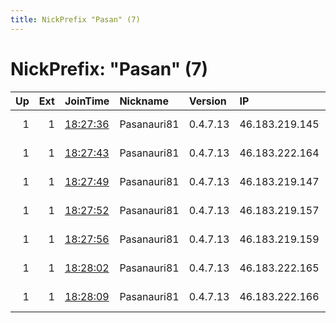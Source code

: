 ```yaml
---
title: NickPrefix "Pasan" (7)
---
```


# NickPrefix: "Pasan" (7)

|   Up |   Ext | JoinTime                                                                                              | Nickname    | Version   | IP             | AS            | CC   |   ORp |   Dirp | OS    | Contact                   |   eFamMembers |
|-----:|------:|:------------------------------------------------------------------------------------------------------|:------------|:----------|:---------------|:--------------|:-----|------:|-------:|:------|:--------------------------|--------------:|
|    1 |     1 | [18:27:36](https://nusenu.github.io/OrNetStats/w/relay/B6E59B52D26C707DDF4D8AE7B50F085BB71E6171.html) | Pasanauri81 | 0.4.7.13  | 46.183.219.145 | DataClub S.A. | lv   |  9001 |      0 | Linux | Pasanauri 10065@proton.me |             7 |
|    1 |     1 | [18:27:43](https://nusenu.github.io/OrNetStats/w/relay/E32AC39B0F1BB2E287DC5CF53B6B51F9061B8DFF.html) | Pasanauri81 | 0.4.7.13  | 46.183.222.164 | DataClub S.A. | lv   |  9001 |      0 | Linux | Pasanauri 10065@proton.me |             7 |
|    1 |     1 | [18:27:49](https://nusenu.github.io/OrNetStats/w/relay/A78A89D5CD557C0B2208B4CE5B1E89C1BBB5EFB2.html) | Pasanauri81 | 0.4.7.13  | 46.183.219.147 | DataClub S.A. | lv   |  9001 |      0 | Linux | Pasanauri 10065@proton.me |             7 |
|    1 |     1 | [18:27:52](https://nusenu.github.io/OrNetStats/w/relay/D43AAF4BF5ECE8591FA76E0F0EB3339BA3D377DB.html) | Pasanauri81 | 0.4.7.13  | 46.183.219.157 | DataClub S.A. | lv   |  9001 |      0 | Linux | Pasanauri 10065@proton.me |             7 |
|    1 |     1 | [18:27:56](https://nusenu.github.io/OrNetStats/w/relay/EA1705715F7F343F4B5778FEDCF5CC8FAE492B42.html) | Pasanauri81 | 0.4.7.13  | 46.183.219.159 | DataClub S.A. | lv   |  9001 |      0 | Linux | Pasanauri 10065@proton.me |             7 |
|    1 |     1 | [18:28:02](https://nusenu.github.io/OrNetStats/w/relay/E9470ECF074CDE614B086BCDA342972AA68F6F3A.html) | Pasanauri81 | 0.4.7.13  | 46.183.222.165 | DataClub S.A. | lv   |  9001 |      0 | Linux | Pasanauri 10065@proton.me |             7 |
|    1 |     1 | [18:28:09](https://nusenu.github.io/OrNetStats/w/relay/F6D651D6FA3BCB77903AA532552543F58A9D21F2.html) | Pasanauri81 | 0.4.7.13  | 46.183.222.166 | DataClub S.A. | lv   |  9001 |      0 | Linux | Pasanauri 10065@proton.me |             7 |
